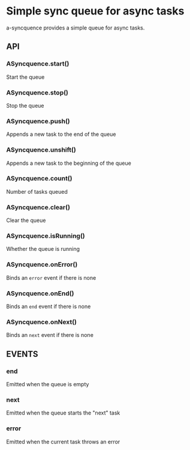 # Simple sync queue for async tasks

a-syncquence provides a simple queue for async tasks.

## API

### ASyncquence.start()
Start the queue

### ASyncquence.stop()
Stop the queue

### ASyncquence.push()
Appends a new task to the end of the queue

### ASyncquence.unshift()
Appends a new task to the beginning of the queue

### ASyncquence.count()
Number of tasks queued

### ASyncquence.clear()
Clear the queue

### ASyncquence.isRunning()
Whether the queue is running

### ASyncquence.onError()
Binds an `error` event if there is none

### ASyncquence.onEnd()
Binds an `end` event if there is none

### ASyncquence.onNext()
Binds an `next` event if there is none


## EVENTS

### end
Emitted when the queue is empty

### next
Emitted when the queue starts the "next" task

### error
Emitted when the current task throws an error